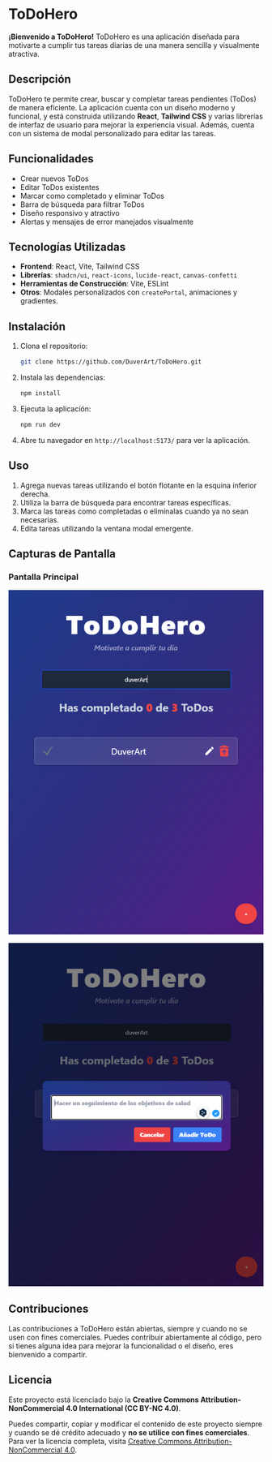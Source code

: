 # ToDoHero

**¡Bienvenido a ToDoHero!**
ToDoHero es una aplicación diseñada para motivarte a cumplir tus tareas diarias de una manera sencilla y visualmente atractiva.

## Descripción

ToDoHero te permite crear, buscar y completar tareas pendientes (ToDos) de manera eficiente. La aplicación cuenta con un diseño moderno y funcional, y está construida utilizando **React**, **Tailwind CSS** y varias librerías de interfaz de usuario para mejorar la experiencia visual. Además, cuenta con un sistema de modal personalizado para editar las tareas.

## Funcionalidades

- Crear nuevos ToDos
- Editar ToDos existentes
- Marcar como completado y eliminar ToDos
- Barra de búsqueda para filtrar ToDos
- Diseño responsivo y atractivo
- Alertas y mensajes de error manejados visualmente

## Tecnologías Utilizadas

- **Frontend**: React, Vite, Tailwind CSS
- **Librerías**: `shadcn/ui`, `react-icons`, `lucide-react`, `canvas-confetti`
- **Herramientas de Construcción**: Vite, ESLint
- **Otros**: Modales personalizados con `createPortal`, animaciones y gradientes.

## Instalación

1. Clona el repositorio:
    ```bash
    git clone https://github.com/DuverArt/ToDoHero.git
    ```

2. Instala las dependencias:
    ```bash
    npm install
    ```

3. Ejecuta la aplicación:
    ```bash
    npm run dev
    ```

4. Abre tu navegador en `http://localhost:5173/` para ver la aplicación.

## Uso

1. Agrega nuevas tareas utilizando el botón flotante en la esquina inferior derecha.
2. Utiliza la barra de búsqueda para encontrar tareas específicas.
3. Marca las tareas como completadas o elimínalas cuando ya no sean necesarias.
4. Edita tareas utilizando la ventana modal emergente.

## Capturas de Pantalla

### Pantalla Principal
![Pantalla Principal](./src/assets/captura.png)


![Mensaje de Modal](./src/assets/Modal.png)

## Contribuciones

Las contribuciones a ToDoHero están abiertas, siempre y cuando no se usen con fines comerciales. Puedes contribuir abiertamente al código, pero si tienes alguna idea para mejorar la funcionalidad o el diseño, eres bienvenido a compartir.

## Licencia

Este proyecto está licenciado bajo la **Creative Commons Attribution-NonCommercial 4.0 International (CC BY-NC 4.0)**.

Puedes compartir, copiar y modificar el contenido de este proyecto siempre y cuando se dé crédito adecuado y **no se utilice con fines comerciales**. Para ver la licencia completa, visita [Creative Commons Attribution-NonCommercial 4.0](https://creativecommons.org/licenses/by-nc/4.0/).
